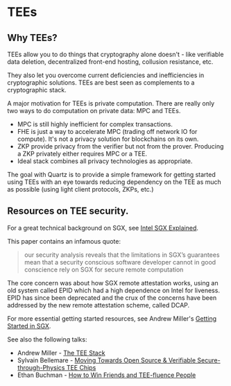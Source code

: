 # TEEs

## Why TEEs?

TEEs allow you to do things that cryptography alone doesn't - like verifiable
data deletion, decentralized front-end hosting, collusion resistance, etc.

They also let you overcome current deficiencies and inefficiencies in
cryptographic solutions. TEEs are best seen as complements to a cryptographic stack.

A major motivation for TEEs is private computation. There are really only two ways to do computation on private data: MPC and TEEs.

- MPC is still highly inefficient for complex transactions. 
- FHE is just a way to accelerate MPC (trading off network IO for compute). It's not a privacy solution for blockchains on its own.
- ZKP provide privacy from the verifier but not from the prover. Producing a ZKP privately either requires MPC or a TEE.
- Ideal stack combines all privacy technologies as appropriate.

The goal with Quartz is to provide a simple framework for getting started using
TEEs with an eye towards reducing dependency on the TEE as much as possible
(using light client protocols, ZKPs, etc.)

## Resources on TEE security.

For a great technical background on SGX, see [Intel SGX
Explained](https://eprint.iacr.org/2016/086.pdf).

This paper contains an infamous quote:

> our security analysis reveals that the limitations in SGX’s guarantees mean that a security conscious software developer cannot in good conscience
rely on SGX for secure remote computation

The core concern was about how SGX remote attestation works, using an old system
called EPID which had a high dependence on Intel for liveness. EPID has since been deprecated and the crux of the concerns have
been addressed by the new remote attestation scheme, called DCAP.

For more essential getting started resources, see Andrew Miller's [Getting
Started in SGX](https://flashbots.notion.site/Getting-started-in-SGX-2ec697048e5d458fb0230e75f9d064c7).

See also the following talks:

- Andrew Miller - [The TEE Stack][tee-stack]
- Sylvain Bellemare - [Moving Towards Open Source & Verifiable Secure-through-Physics TEE Chips][bellemare-tee-salon] 
- Ethan Buchman - [How to Win Friends and TEE-fluence People][how-to-win-friends]


[how-to-win-friends]: https://www.youtube.com/watch?v=XwKIt5XYyqw
[tee-stack]: https://www.youtube.com/watch?v=9AwlMB8TF4o
[bellemare-tee-salon]: https://www.youtube.com/watch?v=j6pGxMfffdA
